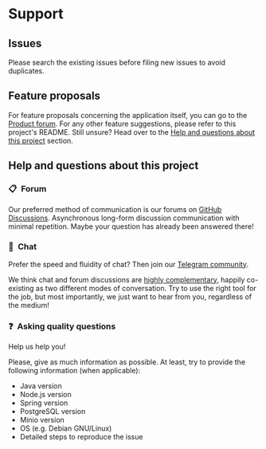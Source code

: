 # Support

## Issues

Please search the existing issues before filing new issues to avoid duplicates.

## Feature proposals

For feature proposals concerning the application itself, you can go to the [Product forum](https://github.com/maxbarsukov/MyFilmList/discussions). For any other feature suggestions, please refer to this project's README. Still unsure? Head over to the [Help and questions about this project](#help-and-questions-about-this-project) section.

## Help and questions about this project

### 📋&ensp;Forum

Our preferred method of communication is our forums on [GitHub Discussions](https://github.com/maxbarsukov/MyFilmList/discussions). Asynchronous long-form discussion communication with minimal repetition. Maybe your question has already been answered there!

### 💬&ensp;Chat

Prefer the speed and fluidity of chat? Then join our [Telegram community](https://t.me/MyFilmListApp).

We think chat and forum discussions are [highly complementary](https://blog.discourse.org/2018/04/effectively-using-discourse-together-with-group-chat/), happily co-existing as two different modes of conversation. Try to use the right tool for the job, but most importantly, we just want to hear from you, regardless of the medium!

### ❓&ensp;Asking quality questions

Help us help you!

Please, give as much information as possible. At least, try to provide the following information (when applicable):

- Java version
- Node.js version
- Spring version
- PostgreSQL version
- Minio version
- OS (e.g. Debian GNU/Linux)
- Detailed steps to reproduce the issue
